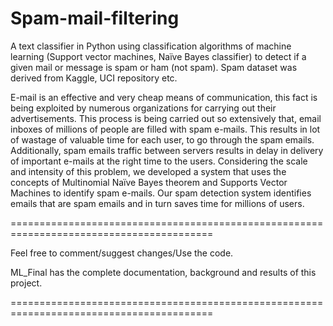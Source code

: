# Spam-mail-filtering
A text classifier in Python using classification algorithms of machine learning (Support vector machines, Naïve Bayes classifier) to detect if a given mail or message is spam or ham (not spam). Spam dataset was derived from Kaggle, UCI repository etc.   

E-mail is an effective and very cheap means of communication, this fact is being exploited by numerous organizations for carrying out their advertisements. This process is being carried out so extensively that, email inboxes of millions of people are filled with spam e-mails. This results in lot of wastage of valuable time for each user, to go through the spam emails. Additionally, spam emails traffic between servers results in delay in delivery of important e-mails at the right time to the users. Considering the scale and intensity of this problem, we developed a system that uses the concepts of Multinomial Naïve Bayes theorem and Supports Vector Machines to identify spam e-mails. Our spam detection system identifies emails that are spam emails and in turn saves time for millions of users. 

=========================================================================================

Feel free to comment/suggest changes/Use the code.

ML_Final has the complete documentation, background and results of this project.

=========================================================================================
